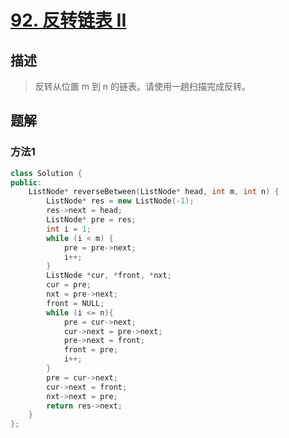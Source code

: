 # [92. 反转链表 II](https://leetcode-cn.com/problems/reverse-linked-list-ii/)

## 描述

> 反转从位置 m 到 n 的链表。请使用一趟扫描完成反转。

## 题解

### 方法1

```c++
class Solution {
public:
    ListNode* reverseBetween(ListNode* head, int m, int n) {
        ListNode* res = new ListNode(-1);
        res->next = head;
        ListNode* pre = res;
        int i = 1;
        while (i < m) {
            pre = pre->next;
            i++;
        }
        ListNode *cur, *front, *nxt;
        cur = pre;
        nxt = pre->next;
        front = NULL;
        while (i <= n){
            pre = cur->next;
            cur->next = pre->next;
            pre->next = front;
            front = pre;
            i++;
        }
        pre = cur->next;
        cur->next = front;
        nxt->next = pre;
        return res->next;
    }
};
```

